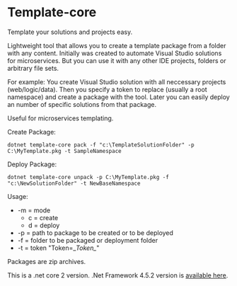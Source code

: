 Template-core
==================================

Template your solutions and projects easy.

Lightweight tool that allows you to create a template package from a folder with any content.
Initially was created to automate Visual Studio solutions for microservices. But you can use it with any other IDE projects, folders or arbitrary file sets.

For example: 
You create Visual Studio solution with all neccessary projects (web/logic/data).
Then you specify a token to replace (usually a root namespace) and create a package with the tool. 
Later you can easily deploy an number of specific solutions from that package.

Useful for microservices templating.

Create Package:

  `dotnet template-core pack -f "c:\TemplateSolutionFolder" -p C:\MyTemplate.pkg -t SampleNamespace`

Deploy Package:

  `dotnet template-core unpack -p C:\MyTemplate.pkg -f "c:\NewSolutionFolder" -t NewBaseNamespace`

Usage:

 * -m = mode
      * c = create
      * d = deploy
 * -p = path to package to be created or to be deployed
 * -f = folder to be packaged or deployment folder
 * -t = token "Token=\__Token\__"
 
Packages are zip archives.
 
 This is a .net core 2 version.
 .Net Framework 4.5.2 version is [available here](https://github.com/nlavri/Templifier).
